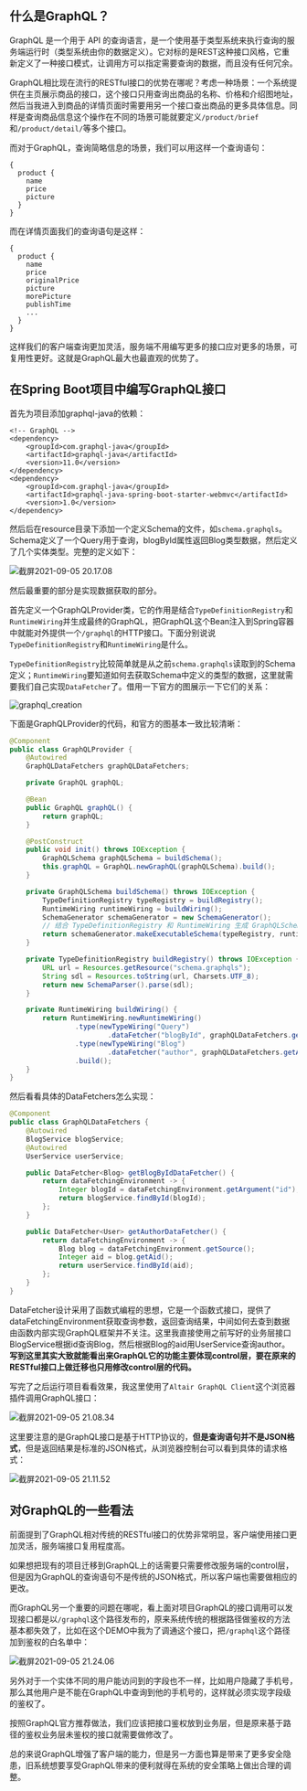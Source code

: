 ## 什么是GraphQL？

GraphQL 是一个用于 API 的查询语言，是一个使用基于类型系统来执行查询的服务端运行时（类型系统由你的数据定义）。它对标的是REST这种接口风格，它重新定义了一种接口模式，让调用方可以指定需要查询的数据，而且没有任何冗余。

GraphQL相比现在流行的RESTful接口的优势在哪呢？考虑一种场景：一个系统提供在主页展示商品的接口，这个接口只用查询出商品的名称、价格和介绍图地址，然后当我进入到商品的详情页面时需要用另一个接口查出商品的更多具体信息。同样是查询商品信息这个操作在不同的场景可能就要定义`/product/brief`和`/product/detail/`等多个接口。

而对于GraphQL，查询简略信息的场景，我们可以用这样一个查询语句：

```
{
  product {
    name
    price
    picture
  }
}
```

而在详情页面我们的查询语句是这样：

```
{
  product {
    name
    price
    originalPrice
    picture
    morePicture
    publishTime
    ...
  }
}
```

这样我们的客户端查询更加灵活，服务端不用编写更多的接口应对更多的场景，可复用性更好。这就是GraphQL最大也最直观的优势了。

## 在Spring Boot项目中编写GraphQL接口

首先为项目添加graphql-java的依赖：

```
<!-- GraphQL -->
<dependency>
    <groupId>com.graphql-java</groupId>
    <artifactId>graphql-java</artifactId>
    <version>11.0</version>
</dependency>
<dependency>
    <groupId>com.graphql-java</groupId>
    <artifactId>graphql-java-spring-boot-starter-webmvc</artifactId>
    <version>1.0</version>
</dependency>
```

然后后在resource目录下添加一个定义Schema的文件，如`schema.graphqls`。Schema定义了一个Query用于查询，blogById属性返回Blog类型数据，然后定义了几个实体类型。完整的定义如下：

![截屏2021-09-05 20.17.08](https://i.loli.net/2021/09/05/ZwGEDuKAxpodB1n.png)

然后最重要的部分是实现数据获取的部分。

首先定义一个GraphQLProvider类，它的作用是结合`TypeDefinitionRegistry`和`RuntimeWiring`并生成最终的GraphQL，把GraphQL这个Bean注入到Spring容器中就能对外提供一个`/graphql`的HTTP接口。下面分别说说`TypeDefinitionRegistry`和`RuntimeWiring`是什么。

`TypeDefinitionRegistry`比较简单就是从之前`schema.graphqls`读取到的Schema定义；`RuntimeWiring`要知道如何去获取Schema中定义的类型的数据，这里就需要我们自己实现`DataFetcher`了。借用一下官方的图展示一下它们的关系：

![graphql_creation](https://www.graphql-java.com/images/graphql_creation.png)

下面是GraphQLProvider的代码，和官方的图基本一致比较清晰：

```java
@Component
public class GraphQLProvider {
    @Autowired
    GraphQLDataFetchers graphQLDataFetchers;

    private GraphQL graphQL;

    @Bean
    public GraphQL graphQL() {
        return graphQL;
    }

    @PostConstruct
    public void init() throws IOException {
        GraphQLSchema graphQLSchema = buildSchema();
        this.graphQL = GraphQL.newGraphQL(graphQLSchema).build();
    }

    private GraphQLSchema buildSchema() throws IOException {
        TypeDefinitionRegistry typeRegistry = buildRegistry();
        RuntimeWiring runtimeWiring = buildWiring();
        SchemaGenerator schemaGenerator = new SchemaGenerator();
        // 结合 TypeDefinitionRegistry 和 RuntimeWiring 生成 GraphQLSchema
        return schemaGenerator.makeExecutableSchema(typeRegistry, runtimeWiring);
    }

    private TypeDefinitionRegistry buildRegistry() throws IOException {
        URL url = Resources.getResource("schema.graphqls");
        String sdl = Resources.toString(url, Charsets.UTF_8);
        return new SchemaParser().parse(sdl);
    }

    private RuntimeWiring buildWiring() {
        return RuntimeWiring.newRuntimeWiring()
                .type(newTypeWiring("Query")
                        .dataFetcher("blogById", graphQLDataFetchers.getBlogByIdDataFetcher()))
                .type(newTypeWiring("Blog")
                        .dataFetcher("author", graphQLDataFetchers.getAuthorDataFetcher()))
                .build();
    }
}
```

然后看看具体的DataFetchers怎么实现：

```java
@Component
public class GraphQLDataFetchers {
    @Autowired
    BlogService blogService;
    @Autowired
    UserService userService;

    public DataFetcher<Blog> getBlogByIdDataFetcher() {
        return dataFetchingEnvironment -> {
            Integer blogId = dataFetchingEnvironment.getArgument("id");
            return blogService.findById(blogId);
        };
    }

    public DataFetcher<User> getAuthorDataFetcher() {
        return dataFetchingEnvironment -> {
            Blog blog = dataFetchingEnvironment.getSource();
            Integer aid = blog.getAid();
            return userService.findById(aid);
        };
    }
}
```

DataFetcher设计采用了函数式编程的思想，它是一个函数式接口，提供了dataFetchingEnvironment获取查询参数，返回查询结果，中间如何去查到数据由函数内部实现GraphQL框架并不关注。这里我直接使用之前写好的业务层接口BlogService根据id查询Blog，然后根据Blog的aid用UserService查询author。**写到这里其实大致就能看出来GraphQL它的功能主要体现control层，要在原来的RESTful接口上做迁移也只用修改control层的代码。**

写完了之后运行项目看看效果，我这里使用了`Altair GraphQL Client`这个浏览器插件调用GraphQL接口：

![截屏2021-09-05 21.08.34](https://i.loli.net/2021/09/05/XJeKBYbLO8jESI1.png)

这里要注意的是GraphQL接口是基于HTTP协议的，**但是查询语句并不是JSON格式**，但是返回结果是标准的JSON格式，从浏览器控制台可以看到具体的请求格式：

![截屏2021-09-05 21.11.52](https://i.loli.net/2021/09/05/9KQyfkWHLoPih1c.png)

## 对GraphQL的一些看法

前面提到了GraphQL相对传统的RESTful接口的优势非常明显，客户端使用接口更加灵活，服务端接口复用程度高。

如果想把现有的项目迁移到GraphQL上的话需要只需要修改服务端的control层，但是因为GraphQL的查询语句不是传统的JSON格式，所以客户端也需要做相应的更改。

而GraphQL另一个重要的问题在哪呢，看上面对项目GraphQL的接口调用可以发现接口都是以`/graphql`这个路径发布的，原来系统传统的根据路径做鉴权的方法基本都失效了，比如在这个DEMO中我为了调通这个接口，把`/graphql`这个路径加到鉴权的白名单中：

![截屏2021-09-05 21.24.06](https://i.loli.net/2021/09/05/b7O39R4m5PsNcdY.png)

另外对于一个实体不同的用户能访问到的字段也不一样，比如用户隐藏了手机号，那么其他用户是不能在GraphQL中查询到他的手机号的，这样就必须实现字段级的鉴权了。

按照GraphQL官方推荐做法，我们应该把接口鉴权放到业务层，但是原来基于路径的鉴权业务层未鉴权的接口就需要做修改了。

总的来说GraphQL增强了客户端的能力，但是另一方面也算是带来了更多安全隐患，旧系统想要享受GraphQL带来的便利就得在系统的安全策略上做出合理的调整。
